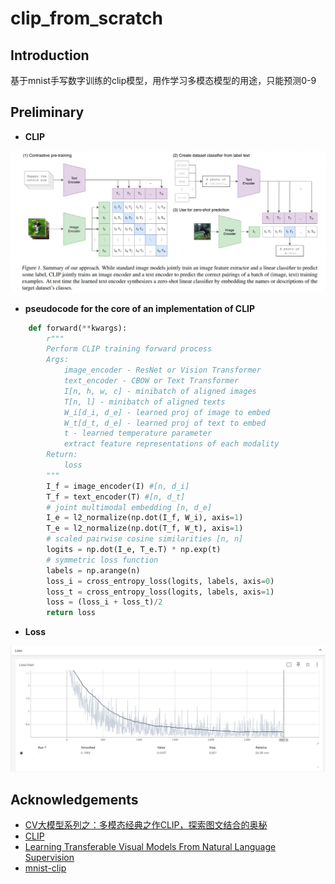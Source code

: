 # clip_from_scratch

## Introduction

基于mnist手写数字训练的clip模型，用作学习多模态模型的用途，只能预测0-9

## Preliminary

- **CLIP**

![CLIP](./assets/clip.png)

- **pseudocode for the core of an implementation of CLIP**

```python
    def forward(**kwargs):
        r"""
        Perform CLIP training forward process
        Args:
            image_encoder - ResNet or Vision Transformer
            text_encoder - CBOW or Text Transformer
            I[n, h, w, c] - minibatch of aligned images
            T[n, l] - minibatch of aligned texts
            W_i[d_i, d_e] - learned proj of image to embed
            W_t[d_t, d_e] - learned proj of text to embed
            t - learned temperature parameter
            extract feature representations of each modality
        Return:
            loss
        """
        I_f = image_encoder(I) #[n, d_i]
        T_f = text_encoder(T) #[n, d_t]
        # joint multimodal embedding [n, d_e]
        I_e = l2_normalize(np.dot(I_f, W_i), axis=1)
        T_e = l2_normalize(np.dot(T_f, W_t), axis=1)
        # scaled pairwise cosine similarities [n, n]
        logits = np.dot(I_e, T_e.T) * np.exp(t)
        # symmetric loss function
        labels = np.arange(n)
        loss_i = cross_entropy_loss(logits, labels, axis=0)
        loss_t = cross_entropy_loss(logits, labels, axis=1)
        loss = (loss_i + loss_t)/2
        return loss
```
- **Loss**

![loss](./assets/loss.png)

## Acknowledgements

- [CV大模型系列之：多模态经典之作CLIP，探索图文结合的奥秘](https://juejin.cn/post/7264503343996747830)
- [CLIP](https://github.com/OpenAI/CLIP)
- [Learning Transferable Visual Models From Natural Language Supervision](https://arxiv.org/pdf/2103.00020)
- [mnist-clip](https://github.com/xinli2008?tab=repositories)
